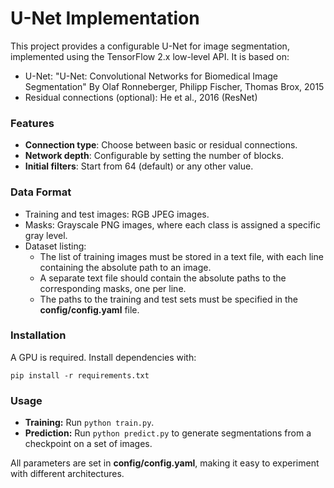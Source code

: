 # U-Net Implementation
This project provides a configurable U-Net for image segmentation, implemented using the TensorFlow 2.x low-level API. It is based on:

- U-Net: "U-Net: Convolutional Networks for Biomedical Image Segmentation" By Olaf Ronneberger, Philipp Fischer, Thomas Brox, 2015
- Residual connections (optional): He et al., 2016 (ResNet)

### Features

- **Connection type**: Choose between basic or residual connections.
- **Network depth**: Configurable by setting the number of blocks.
- **Initial filters**: Start from 64 (default) or any other value.

### Data Format

- Training and test images: RGB JPEG images.
- Masks: Grayscale PNG images, where each class is assigned a specific gray level.
- Dataset listing:
    - The list of training images must be stored in a text file, with each line containing the absolute path to an image.
    - A separate text file should contain the absolute paths to the corresponding masks, one per line.
    - The paths to the training and test sets must be specified in the **config/config.yaml** file.

### Installation

A GPU is required. Install dependencies with:
```
pip install -r requirements.txt
```
### Usage

- **Training:** Run ```python train.py```.
- **Prediction:** Run ```python predict.py``` to generate segmentations from a checkpoint on a set of images.

All parameters are set in **config/config.yaml**, making it easy to experiment with different architectures.